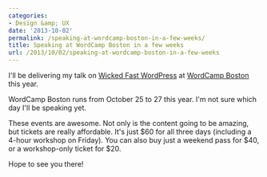 ```yaml
---
categories:
- Design &amp; UX
date: '2013-10-02'
permalink: /speaking-at-wordcamp-boston-in-a-few-weeks/
title: Speaking at WordCamp Boston in a few weeks
url: /2013/10/02/speaking-at-wordcamp-boston-in-a-few-weeks
---
```


I'll be delivering my talk on <a href="https://speakerdeck.com/cferdinandi/wicked-fast-wordpress">Wicked Fast WordPress</a> at <a href="http://2013.boston.wordcamp.org/">WordCamp Boston</a> this year.

WordCamp Boston runs from October 25 to 27 this year. I'm not sure which day I'll be speaking yet.

These events are awesome. Not only is the content going to be amazing, but tickets are really affordable. It's just $60 for all three days (including a 4-hour workshop on Friday). You can also buy just a weekend pass for $40, or a workshop-only ticket for $20.

Hope to see you there!